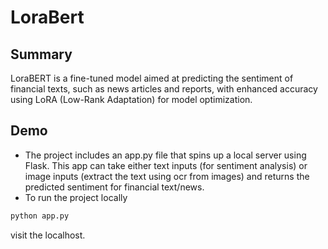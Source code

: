 # LoraBert

## Summary
LoraBERT is a fine-tuned model aimed at predicting the sentiment of financial texts, such as news articles and reports, with enhanced accuracy using LoRA (Low-Rank Adaptation) for model optimization.

## Demo
- The project includes an app.py file that spins up a local server using Flask. This app can take either text inputs (for sentiment analysis) or image inputs (extract the text using ocr from images) and returns the predicted sentiment for financial text/news.
- To run the project locally
```bash
python app.py
```
visit the localhost.

